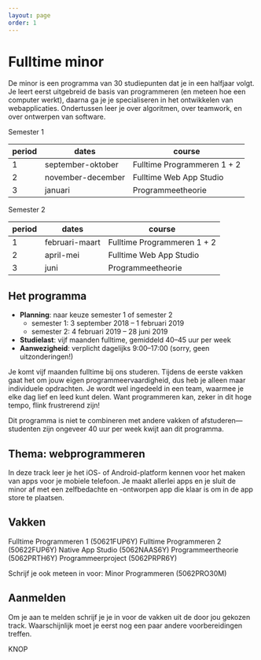 ```yaml
---
layout: page
order: 1
---
```


# Fulltime minor

De minor is een programma van 30 studiepunten dat je in een halfjaar volgt. Je leert eerst uitgebreid de basis van programmeren (en meteen hoe een computer werkt), daarna ga je je specialiseren in het ontwikkelen van webapplicaties. Ondertussen leer je over algoritmen, over teamwork, en over ontwerpen van software.

Semester 1

| period | dates             | course                      |  
| ------ | ----------------- | --------------------------- |  
| 1      | september-oktober | Fulltime Programmeren 1 + 2 |  
| 2      | november-december | Fulltime Web App Studio     |  
| 3      | januari           | Programmeetheorie           |  

Semester 2

| period | dates          | course                      |  
| ------ | -------------- | --------------------------- |  
| 1      | februari-maart | Fulltime Programmeren 1 + 2 |  
| 2      | april-mei      | Fulltime Web App Studio     |  
| 3      | juni           | Programmeetheorie           |  


## Het programma

- **Planning**: naar keuze semester 1 of semester 2
    - semester 1: 3 september 2018 – 1 februari 2019
    - semester 2: 4 februari 2019 – 28 juni 2019
- **Studielast**: vijf maanden fulltime, gemiddeld 40–45 uur per week
- **Aanwezigheid**: verplicht dagelijks 9:00–17:00 (sorry, geen uitzonderingen!)

Je komt vijf maanden fulltime bij ons studeren. Tijdens de eerste vakken gaat het om jouw eigen programmeervaardigheid, dus heb je alleen maar individuele opdrachten. Je wordt wel ingedeeld in een team, waarmee je elke dag lief en leed kunt delen. Want programmeren kan, zeker in dit hoge tempo, flink frustrerend zijn!

Dit programma is niet te combineren met andere vakken of afstuderen—studenten zijn ongeveer 40 uur per week kwijt aan dit programma.

## Thema: webprogrammeren

In deze track leer je het iOS- of Android-platform kennen voor het maken van apps voor je mobiele telefoon. Je maakt allerlei apps en je sluit de minor af met een zelfbedachte en -ontworpen app die klaar is om in de app store te plaatsen.

## Vakken

Fulltime Programmeren 1 (50621FUP6Y)
Fulltime Programmeren 2 (50622FUP6Y)
Native App Studio (5062NAAS6Y)
Programmeertheorie (5062PRTH6Y)
Programmeerproject (5062PRPR6Y)


Schrijf je ook meteen in voor:
Minor Programmeren (5062PRO30M)

## Aanmelden

Om je aan te melden schrijf je je in voor de vakken uit de door jou gekozen track. Waarschijnlijk moet je eerst nog een paar andere voorbereidingen treffen.

KNOP
